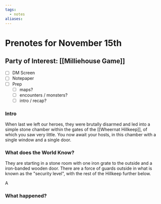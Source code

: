 ```yaml
---
tags:
  - notes
aliases:
---
```


# Prenotes for November 15th
## Party of Interest: [[Milliehouse Game]]
- [ ] DM Screen
- [ ] Notepaper
- [ ] Prep
	- [ ] maps?
	- [ ] encounters / monsters?
	- [ ] intro / recap?

### Intro

When last we left our heroes, they were brutally disarmed and led into a simple stone chamber within the gates of the [[Wheernat Hillkeep]], of which you saw very little. You now await your hosts, in this chamber with a single window and a single door. 

### What does the World Know?
They are starting in a stone room with one iron grate to the outside and a iron-banded wooden door. There are a force of guards outside in what is known as the "security level", with the rest of the Hillkeep further below.

A 

### What happened?